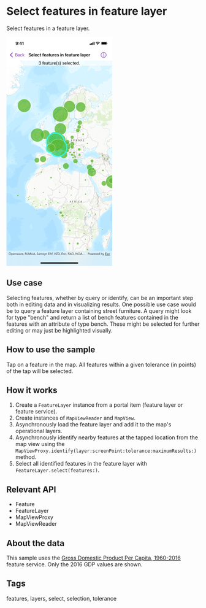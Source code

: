 # Select features in feature layer

Select features in a feature layer.

![Screenshot of select features in feature layer sample](select-features-in-feature-layer.png)

## Use case

Selecting features, whether by query or identify, can be an important step both in editing data and in visualizing results. One possible use case would be to query a feature layer containing street furniture. A query might look for type "bench" and return a list of bench features contained in the features with an attribute of type bench. These might be selected for further editing or may just be highlighted visually.

## How to use the sample

Tap on a feature in the map. All features within a given tolerance (in points) of the tap will be selected.

## How it works

1. Create a `FeatureLayer` instance from a portal item (feature layer or feature service).
2. Create instances of `MapViewReader` and `MapView`.
3. Asynchronously load the feature layer and add it to the map's operational layers.
4. Asynchronously identify nearby features at the tapped location from the map view using the `MapViewProxy.identify(layer:screenPoint:tolerance:maximumResults:)` method.
5. Select all identified features in the feature layer with `FeatureLayer.select(features:)`.

## Relevant API

* Feature
* FeatureLayer
* MapViewProxy
* MapViewReader

## About the data

This sample uses the [Gross Domestic Product Per Capita, 1960-2016](https://www.arcgis.com/home/item.html?id=10d76a5b015647279b165f3a64c2524f) feature service. Only the 2016 GDP values are shown.

## Tags

features, layers, select, selection, tolerance